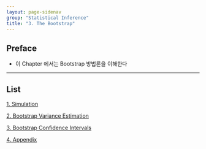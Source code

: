 ```yaml
---
layout: page-sidenav
group: "Statistical Inference"
title: "3. The Bootstrap"
---
```


## Preface

- 이 Chapter 에서는 Bootstrap 방법론을 이해한다

---

## List

[1. Simulation](https://sungbinlim.github.io/sl/docs/aos2/3-1)

[2. Bootstrap Variance Estimation](https://sungbinlim.github.io/sl/docs/aos2/3-2)

[3. Bootstrap Confidence Intervals](https://sungbinlim.github.io/sl/docs/aos2/3-3)

[4. Appendix](https://sungbinlim.github.io/sl/docs/aos2/3-4)

